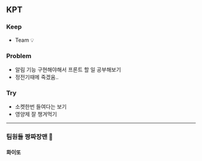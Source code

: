 ## KPT

### Keep

- Team 💡

### Problem

- 알림 기능 구현해야해서 프론트 할 일 공부해보기
- 정전기때메 죽겠움..

### Try

- 소켓한번 들여다는 보기
- 영양제 잘 챙겨먹기

---

### 팀원들 짱짜장맨 🙌
#### 화이또 



